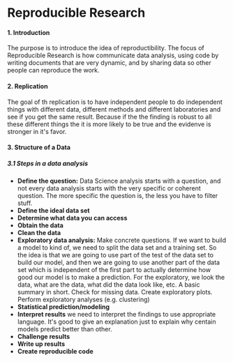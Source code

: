 # Reproducible Research

#### 1. Introduction

The purpose is to introduce the idea of reproductibility. The focus of Reproducible Research is how communicate data analysis, using code by writing documents that are very dynamic, and by sharing data so other people can reproduce the work.

#### 2. Replication

The goal of th replication is to have independent people to do independent things with different data, different methods and different laboratories and see if you get the same result. Because if the the finding is robust to all these different things the it is more likely to be true and the evidenve is stronger in it's favor.

#### 3. Structure of a Data 

##### 3.1 Steps in a data analysis
- <b>Define the question:</b> Data Science analysis starts with a question, and not every data analysis starts with the very specific or coherent question. The more specific the question is, the less you have to filter stuff.
- <b>Define the ideal data set</b>
- <b>Determine what data you can access</b>
- <b>Obtain the data</b>
- <b>Clean the data</b>
- <b>Exploratory data analysis:</b> Make concrete questions. If we want to build a model to kind of, we need to split the data set and a training set. So the idea is that we are going to use part of the test of the data set to build our model, and then we are going to use another part of the data set which is independent of the first part to actually determine how good our model is to make a prediction. For the exploratory, we look the data, what are the data, what did the data look like, etc. A basic summary in short. Check for missing data. Create exploratory plots. Perform exploratory analyses (e.g. clustering)
- <b>Statistical prediction/modeling</b>
- <b>Interpret results</b> we need to interpret the findings to use appropriate language. It's good to give an explanation just to explain why centain models predict better than other.
- <b>Challenge results</b>
- <b>Write up results</b>
- <b>Create reproducible code</b>

















